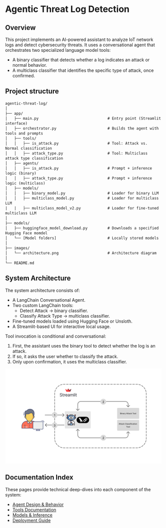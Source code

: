 # Agentic Threat Log Detection
## Overview
This project implements an AI-powered assistant to analyze IoT network logs and detect cybersecurity threats. It uses a conversational agent that orchestrates two specialized language model tools:
- A binary classifier that detects whether a log indicates an attack or normal behavior.
- A multiclass classifier that identifies the specific type of attack, once confirmed.

## Project structure
```
agentic-threat-log/
│
├── app/
│   ├── main.py                               # Entry point (Streamlit interface)
│   ├── orchestrator.py                       # Builds the agent with tools and prompts
│   ├── tools/
│   │   ├── is_attack.py                      # Tool: Attack vs. Normal classification
│   │   ├── attack_type.py                    # Tool: Multiclass attack type classification
│   ├── agents/
│   │   ├── is_attack.py                      # Prompt + inference logic (binary)
│   │   ├── attack_type.py                    # Prompt + inference logic (multiclass)
│   ├── models/
│   │   ├── binary_model.py                   # Loader for binary LLM
│   │   ├── multiclass_model.py               # Loader for multiclass LLM
|   |   ├── multiclass_model_v2.py            # Loader for fine-tuned multiclass LLM
│
├── models/
│   ├── huggingface_model_download.py         # Downloads a specified Hugging Face momdel
│   └── [Model folders]                       # Locally stored models
│
├── images/
│   └── architecture.png                      # Architecture diagram
│
└── README.md
```

## System Architecture
The system architecture consists of:
- A LangChain Conversational Agent.
- Two custom LangChain tools:
  - Detect Attack → binary classifier.
  - Classify Attack Type → multiclass classifier.
- Fine-tuned models loaded using Hugging Face or Unsloth.
- A Streamlit-based UI for interactive local usage.

Tool invocation is conditional and conversational:
1. First, the assistant uses the binary tool to detect whether the log is an attack.
2. If so, it asks the user whether to classify the attack.
3. Only upon confirmation, it uses the multiclass classifier.

<p align="center">
  <img src="https://github.com/alexgaarciia/agentic-threat-log/blob/main/images/architecture.png" alt="Architecture Diagram" width="750">
</p>

## Documentation Index
These pages provide technical deep-dives into each component of the system:
- [Agent Design & Behavior](docs/agent_design_and_behavior.md)  
- [Tools Documentation](docs/tools_overview.md)  
- [Models & Inference](docs/models_and_inference.md)  
- [Deployment Guide](docs/deployment_guide.md)  
